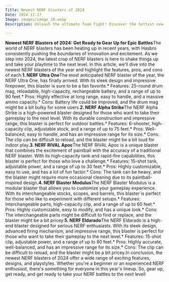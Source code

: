 ```yaml
---
Title: Newest NERF blasters of 2024
Date: 2024-11-17
Image: images/image_18.webp
Description: Unleash the ultimate foam fight! Discover the hottest new NERF blasters hitting the market in 2024.  Blast off to epic battles with cutting-edge designs and powerful performance. Shop now! 

---
```


**Newest NERF Blasters of 2024: Get Ready to Gear Up for Epic Battles**The world of NERF blasters has been heating up in recent years, with Hasbro consistently pushing the boundaries of innovation and excitement. As we step into 2024, the latest crop of NERF blasters is here to shake things up and take your playtime to the next level. In this article, we'll dive into the newest NERF blasters of the year and highlight the features, pros, and cons of each.**1. NERF Ultra One**The most anticipated NERF blaster of the year, the NERF Ultra One, has finally arrived. With its sleek design and impressive firepower, this blaster is sure to be a fan favorite.* Features: 25-round drum mag, reloadable, high-capacity, rechargeable battery, and a range of up to 90 feet.* Pros: Highly effective at long range, easy to handle, and a massive ammo capacity.* Cons: Battery life could be improved, and the drum mag might be a bit bulky for some users.**2. NERF Alpha Strike**The NERF Alpha Strike is a high-powered blaster designed for those who want to take their gameplay to the next level. With its durable construction and impressive range, this blaster is perfect for outdoor battles.* Features: 6-shooter, high-capacity clip, adjustable stock, and a range of up to 75 feet.* Pros: Well-balanced, easy to handle, and has an impressive range for its size.* Cons: The clip can be difficult to reload, and the blaster might be a bit loud for indoor play.**3. NERF RIVAL Apoc**The NERF RIVAL Apoc is a unique blaster that combines the excitement of paintball with the accuracy of a traditional NERF blaster. With its high-capacity tank and rapid-fire capabilities, this blaster is perfect for those who love a challenge.* Features: 15-shot tank, adjustable power, and a range of up to 30 feet.* Pros: Highly customizable, easy to use, and has a lot of fun factor.* Cons: The tank can be heavy, and the blaster might require more occasional cleaning due to its paintball-inspired design.**4. NERF Blaster Modulus**The NERF Blaster Modulus is a modular blaster that allows you to customize your gameplay experience. With its interchangeable stocks, scopes, and barrels, this blaster is perfect for those who like to experiment with different setups.* Features: Interchangeable parts, high-capacity clip, and a range of up to 60 feet.* Pros: Highly customizable, easy to modify, and has a unique look.* Cons: The interchangeable parts might be difficult to find or replace, and the blaster might be a bit pricey.**5. NERF Eldarado**The NERF Eldarado is a high-end blaster designed for serious NERF enthusiasts. With its sleek design, advanced firing mechanism, and impressive range, this blaster is perfect for those who want to take their gameplay to the next level.* Features: 15-shot clip, adjustable power, and a range of up to 80 feet.* Pros: Highly accurate, well-balanced, and has an impressive range for its size.* Cons: The clip can be difficult to reload, and the blaster might be a bit pricey.In conclusion, the newest NERF blasters of 2024 offer a wide range of exciting features, designs, and playstyles. Whether you're a beginner or an experienced NERF enthusiast, there's something for everyone in this year's lineup. So, gear up, get ready, and get ready to take your NERF battles to the next level! 

